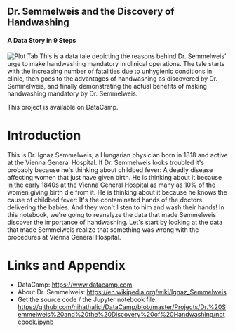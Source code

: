 ## Dr. Semmelweis and the Discovery of Handwashing
#### A Data Story in 9 Steps

![Plot Tab](https://upload.wikimedia.org/wikipedia/commons/thumb/f/f8/Ignaz_Semmelweis_1860.jpg/220px-Ignaz_Semmelweis_1860.jpg)
This is a data tale depicting the reasons behind Dr. Semmelweis' urge to make handwashing mandatory in clinical operations. The tale starts with the increasing number of fatalities due to unhygienic conditions in clinic, then goes to the advantages of handwashing as discovered by Dr. Semmelweis, and finally demonstrating the actual benefits of making handwashing mandatory by Dr. Semmelweis.

This project is available on DataCamp.

Introduction
========================================================

This is Dr. Ignaz Semmelweis, a Hungarian physician born in 1818 and active at the Vienna General Hospital. If Dr. Semmelweis looks troubled it's probably because he's thinking about childbed fever: A deadly disease affecting women that just have given birth. He is thinking about it because in the early 1840s at the Vienna General Hospital as many as 10% of the women giving birth die from it. He is thinking about it because he knows the cause of childbed fever: It's the contaminated hands of the doctors delivering the babies. And they won't listen to him and wash their hands! In this notebook, we're going to reanalyze the data that made Semmelweis discover the importance of handwashing. Let's start by looking at the data that made Semmelweis realize that something was wrong with the procedures at Vienna General Hospital.


Links and Appendix
========================================================

- DataCamp: https://www.datacamp.com
- About Dr. Semmelweis: https://en.wikipedia.org/wiki/Ignaz_Semmelweis
- Get the source code / the Jupyter notebook file: https://github.com/nihathalici/DataCamp/blob/master/Projects/Dr.%20Semmelweis%20and%20the%20Discovery%20of%20Handwashing/notebook.ipynb
